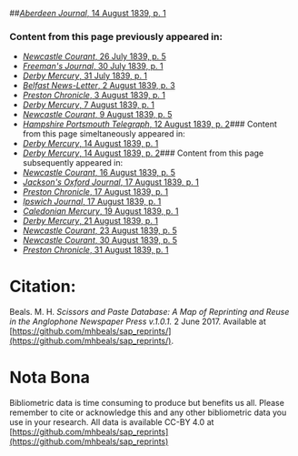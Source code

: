 ##[*Aberdeen Journal*, 14 August 1839, p. 1](https://mhbeals.github.io/sap_html/Aberdeen-Journal/Aberdeen-Journal-14-August-1839-p-1)

### Content from this page previously appeared in:
+ [*Newcastle Courant*, 26 July 1839, p. 5](https://mhbeals.github.io/sap_html/Newcastle-Courant/Newcastle-Courant-26-July-1839-p-5)
+ [*Freeman's Journal*, 30 July 1839, p. 1](https://mhbeals.github.io/sap_html/Freeman's-Journal/Freeman's-Journal-30-July-1839-p-1)
+ [*Derby Mercury*, 31 July 1839, p. 1](https://mhbeals.github.io/sap_html/Derby-Mercury/Derby-Mercury-31-July-1839-p-1)
+ [*Belfast News-Letter*, 2 August 1839, p. 3](https://mhbeals.github.io/sap_html/Belfast-News-Letter/Belfast-News-Letter-2-August-1839-p-3)
+ [*Preston Chronicle*, 3 August 1839, p. 1](https://mhbeals.github.io/sap_html/Preston-Chronicle/Preston-Chronicle-3-August-1839-p-1)
+ [*Derby Mercury*, 7 August 1839, p. 1](https://mhbeals.github.io/sap_html/Derby-Mercury/Derby-Mercury-7-August-1839-p-1)
+ [*Newcastle Courant*, 9 August 1839, p. 5](https://mhbeals.github.io/sap_html/Newcastle-Courant/Newcastle-Courant-9-August-1839-p-5)
+ [*Hampshire Portsmouth Telegraph*, 12 August 1839, p. 2](https://mhbeals.github.io/sap_html/Hampshire-Portsmouth-Telegraph/Hampshire-Portsmouth-Telegraph-12-August-1839-p-2)### Content from this page simeltaneously appeared in:
+ [*Derby Mercury*, 14 August 1839, p. 1](https://mhbeals.github.io/sap_html/Derby-Mercury/Derby-Mercury-14-August-1839-p-1)
+ [*Derby Mercury*, 14 August 1839, p. 2](https://mhbeals.github.io/sap_html/Derby-Mercury/Derby-Mercury-14-August-1839-p-2)### Content from this page subsequently appeared in:
+ [*Newcastle Courant*, 16 August 1839, p. 5](https://mhbeals.github.io/sap_html/Newcastle-Courant/Newcastle-Courant-16-August-1839-p-5)
+ [*Jackson's Oxford Journal*, 17 August 1839, p. 1](https://mhbeals.github.io/sap_html/Jackson's-Oxford-Journal/Jackson's-Oxford-Journal-17-August-1839-p-1)
+ [*Preston Chronicle*, 17 August 1839, p. 1](https://mhbeals.github.io/sap_html/Preston-Chronicle/Preston-Chronicle-17-August-1839-p-1)
+ [*Ipswich Journal*, 17 August 1839, p. 1](https://mhbeals.github.io/sap_html/Ipswich-Journal/Ipswich-Journal-17-August-1839-p-1)
+ [*Caledonian Mercury*, 19 August 1839, p. 1](https://mhbeals.github.io/sap_html/Caledonian-Mercury/Caledonian-Mercury-19-August-1839-p-1)
+ [*Derby Mercury*, 21 August 1839, p. 1](https://mhbeals.github.io/sap_html/Derby-Mercury/Derby-Mercury-21-August-1839-p-1)
+ [*Newcastle Courant*, 23 August 1839, p. 5](https://mhbeals.github.io/sap_html/Newcastle-Courant/Newcastle-Courant-23-August-1839-p-5)
+ [*Newcastle Courant*, 30 August 1839, p. 5](https://mhbeals.github.io/sap_html/Newcastle-Courant/Newcastle-Courant-30-August-1839-p-5)
+ [*Preston Chronicle*, 31 August 1839, p. 1](https://mhbeals.github.io/sap_html/Preston-Chronicle/Preston-Chronicle-31-August-1839-p-1)
                    
# Citation: 

Beals. M. H. *Scissors and Paste Database: A Map of Reprinting and Reuse in the Anglophone Newspaper Press v.1.0.1.* 2 June 2017. Available at [https://github.com/mhbeals/sap_reprints/](https://github.com/mhbeals/sap_reprints/). 
                    
# Nota Bona

Bibliometric data is time consuming to produce but benefits us all. Please remember to cite or acknowledge this and any other bibliometric data you use in your research. All data is available CC-BY 4.0 at [https://github.com/mhbeals/sap_reprints](https://github.com/mhbeals/sap_reprints)